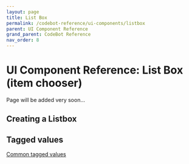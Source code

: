 ```yaml
---
layout: page
title: List Box
permalink: /codebot-reference/ui-components/listbox
parent: UI Component Reference
grand_parent: CodeBot Reference
nav_order: 8
---
```


# UI Component Reference: List Box (item chooser)

Page will be added very soon...



## Creating a Listbox



## Tagged values

[Common tagged values](../tagged-values)
